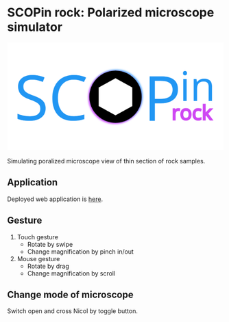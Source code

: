 # SCOPin rock: Polarized microscope simulator

![SCOPin rock logo](./images/SCOPin_rock_logo.png)

Simulating poralized microscope view of thin section of rock samples.

## Application

Deployed web application is [here](https://microscope.fumipo-theta.com).

## Gesture

1. Touch gesture
    * Rotate by swipe
    * Change magnification by pinch in/out
2. Mouse gesture
    * Rotate by drag
    * Change magnification by scroll


## Change mode of microscope

Switch open and cross Nicol by toggle button.
